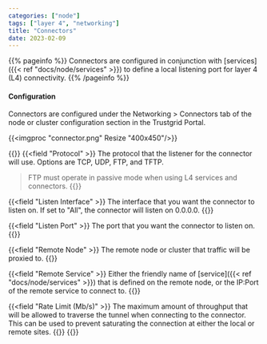 ```yaml
---
categories: ["node"]
tags: ["layer 4", "networking"]
title: "Connectors"
date: 2023-02-09
---
```


{{% pageinfo %}}
Connectors are configured in conjunction with [services]({{< ref "docs/node/services" >}}) to define a local listening port for layer 4 (L4) connectivity.
{{% /pageinfo %}}

#### Configuration

Connectors are configured under the Networking > Connectors tab of the node or cluster configuration section in the Trustgrid Portal.

{{<imgproc "connector.png" Resize "400x450"/>}}

{{<fields>}}
{{<field "Protocol" >}}
The protocol that the listener for the connector will use. Options are TCP, UDP, FTP, and TFTP.

> FTP must operate in passive mode when using L4 services and connectors.
> {{</field >}}

{{<field "Listen Interface" >}}
The interface that you want the connector to listen on. If set to "All", the connector will listen on 0.0.0.0.
{{</field >}}

{{<field "Listen Port" >}}
The port that you want the connector to listen on.
{{</field >}}

{{<field "Remote Node" >}}
The remote node or cluster that traffic will be proxied to.
{{</field >}}

{{<field "Remote Service" >}}
Either the friendly name of [service]({{< ref "docs/node/services" >}}) that is defined on the remote node, or the IP:Port of the remote service to connect to.
{{</field >}}

{{<field "Rate Limit (Mb/s)" >}}
The maximum amount of throughput that will be allowed to traverse the tunnel when connecting to the connector. This can be used to prevent saturating the connection at either the local or remote sites.
{{</field >}}
{{</fields>}}
